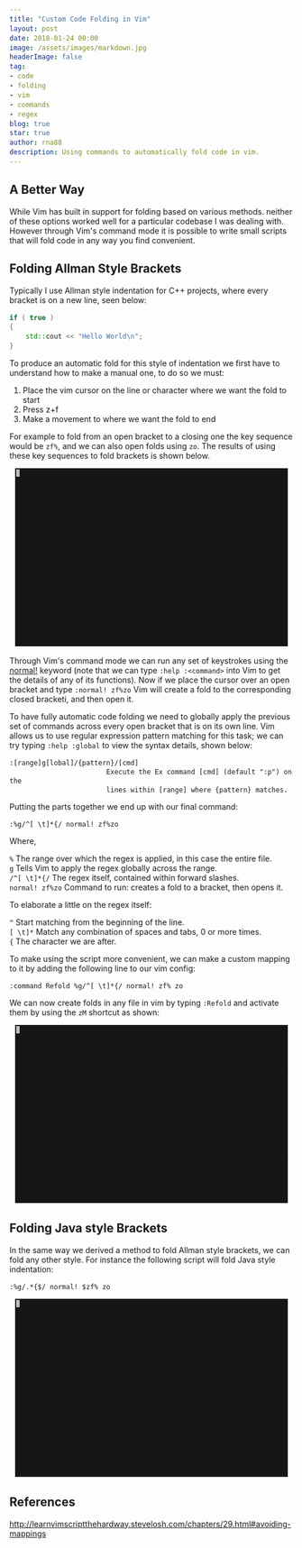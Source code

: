 ```yaml
---
title: "Custom Code Folding in Vim"
layout: post
date: 2018-01-24 00:00
image: /assets/images/markdown.jpg
headerImage: false
tag:
- code
- folding
- vim
- commands
- regex
blog: true
star: true
author: rna88
description: Using commands to automatically fold code in vim.
---
```


## A Better Way

While Vim has built in support for folding based on various methods. neither of these options worked well for a particular codebase I was dealing with. However through Vim's command mode it is possible to write small scripts that will fold code in any way you find  convenient.

## Folding Allman Style Brackets

Typically I use Allman style indentation for C++ projects, where every bracket is on a new line, seen below:

```cpp
if ( true )
{
	std::cout << "Hello World\n";
}
```

To produce an automatic fold for this style of indentation we first have to understand how to make a manual one, to do so we must: 

1. Place the vim cursor on the line or character where we want the fold to start
2. Press z+f
3. Make a movement to where we want the fold to end

For example to fold from an open bracket to a closing one the key sequence would be `zf%`, and we can also open folds using `zo`. The results of using these key sequences to fold brackets is shown below.

<p align="center">
<img src="/assets/gifs/manualFolding.gif">
</p>


Through Vim's command mode we can run any set of keystrokes using the [normal!](http://learnvimscriptthehardway.stevelosh.com/chapters/29.html#avoiding-mappings) keyword (note that we can type `:help :<command>` into Vim to get the details of any of its functions). Now if we place the cursor over an open bracket and type `:normal! zf%zo` Vim will create a fold to the corresponding closed bracketi, and then open it. 

To have fully automatic code folding we need to globally apply the previous set of commands across every open bracket that is on its own line. Vim allows us to use regular expression pattern matching for this task; we can try typing `:help :global` to view the syntax details, shown below:

```vim
:[range]g[lobal]/{pattern}/[cmd]
                        Execute the Ex command [cmd] (default ":p") on the
                        lines within [range] where {pattern} matches.
```

Putting the parts together we end up with our final command:


```
:%g/^[ \t]*{/ normal! zf%zo
```

Where,

`%` The range over which the regex is applied, in this case the entire file.  
`g` Tells Vim to apply the regex globally across the range.  
`/^[ \t]*{/` The regex itself, contained within forward slashes.  
`normal! zf%zo` Command to run: creates a fold to a bracket, then opens it. 

To elaborate a little on the regex itself:  

`^` Start matching from the beginning of the line.  
`[ \t]*` Match any combination of spaces and tabs, 0 or more times.  
`{` The character we are after.  


 To make using the script more convenient, we can make a custom mapping to it by adding the following line to our vim config:

```
:command Refold %g/^[ \t]*{/ normal! zf% zo  
```

We can now create folds in any file in vim by typing `:Refold` and activate them by using the `zM` shortcut as shown:

<p align="center">
<img src="/assets/gifs/autoFolding.gif">
</p>


## Folding Java style Brackets

In the same way we derived a method to fold Allman style brackets, we can fold any other style. For instance the following script will fold Java style indentation:

```
:%g/.*{$/ normal! $zf% zo
```
<p align="center">
<img src="/assets/gifs/JautoFolding.gif">
</p>

## References 

<http://learnvimscriptthehardway.stevelosh.com/chapters/29.html#avoiding-mappings>

[1]: /assets/gifs/manualFolding.gif
[2]: /assets/gifs/autoFolding.gif
[3]: /assets/gifs/JautoFolding.gif
